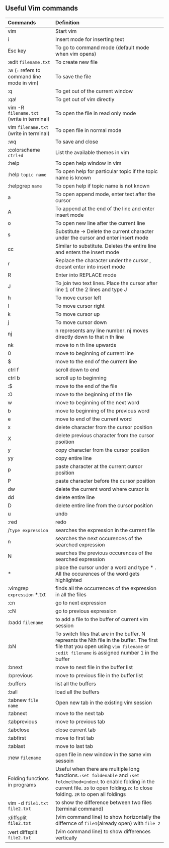 ## Useful Vim commands

| Commands | Definition |
|:----|:---|
| vim | Start vim |
| i | Insert mode for inserting text |
| Esc key | To go to command mode (default mode when vim opens) |
| :edit `filename.txt` | To create new file |
| :w (`:` refers to command line mode in vim)| To save the file |
| :q | To get out of the current window |
| :qa! | To get out of vim directly |
| vim -R `filename.txt` (write in terminal) | To open the file in read only mode |
| vim `filename.txt` (write in terminal) | To open file in normal mode |
| :wq | To save and close |
| :colorscheme `ctrl+d` | List the available themes in vim |
| :help | To open help window in vim |
| :help `topic name` | To open help for particular topic if the topic name is known |
| :helpgrep `name` | To open help if topic name is not known |
| a | To open append mode, enter text after the cursor |
| A | To append at the end of the line and enter insert mode |
| o | To open new line after the current line |
| s | Substitute -> Delete the current character under the cursor and enter insert mode |
| cc | Similar to substitute. Deletes the entire line and enters the insert mode |
| r | Replace the character under the cursor , doesnt enter into insert mode |
| R | Enter into REPLACE mode |
| J | To join two text lines. Place the cursor after line 1 of the 2 lines and type J |
| h | To move cursor left |
| l | To move cursor right |
| k | To move cursor up |
| j | To move cursor down |
| nj | n represents any line number. nj moves directly down to that n th line |
| nk | move to n th line upwards |
| 0 | move to beginning of current line |
| $ | move to the end of the current line |
| ctrl f | scroll down to end |
| ctrl b | scroll up to beginning |
| :$ | move to the end of the file |
| :0 | move to the beginning of the file |
| w | move to beginning of the next word |
| b | move to beginning of the previous word |
| e | move to end of the current word |
| x | delete character from the cursor position |
| X | delete previous character from the cursor psoition |
| y | copy character from the cursor position |
| yy | copy entire line |
| p | paste character at the current cursor position |
| P | paste character before the cursor position |
| dw | delete the current word where cursor is |
| dd | delete entire line |
| D | delete entire line from the cursor position |
| u | undo |
| :red | redo |
| /`type expression` | searches the expression in the current file |
| n | searches the next occurences of the searched expression |
| N | searches the previous occurences of the searched expression |
| * | place the cursor under a word and type * . All the occurences of the word gets highlighted |
| :vimgrep `expression` *.txt | finds all the occurrences of the expression in all the files |
| :cn | go to next expression |
| :cN | go to previous expression |
| :badd `filename` | to add a file to the buffer of current vim session |
| :bN | To switch files that are in the buffer. N represnts the Nth file in the buffer. The first file that you open using `vim filename` or `:edit filename` is assigned number 1 in the buffer | 
| :bnext | move to next file in the buffer list |
| :bprevious | move to previous file in the buffer list |
| :buffers | list all the buffers |
| :ball | load all the buffers |
| :tabnew `file name` | Open new tab in the existing vim session |
| :tabnext | move to the next tab |
| :tabprevious | move to previous tab |
| :tabclose | close current tab |
| :tabfirst | move to first tab |
| :tablast | move to last tab |
| :new `filename` | open file in new window in the same vim sessoin |
| Folding functions in programs | Useful when there are multiple long functions.`:set foldenable` and `:set foldmethod=indent` to enable folding in the current file. `zo` to open folding.`zc` to close folding. `zR` to open all foldings |
| vim -d `file1.txt` `file2.txt` | to show the difference between two files (terminal command) |
| :diffsplit `file2.txt`| (vim command line) to show horizontally the differnce of `file1`(already open) with `file 2` |
| :vert diffsplit `file2.txt`| (vim command line) to show differences vertically |

